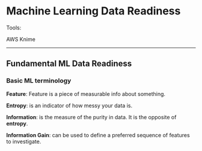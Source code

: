 # Machine Learning Data Readiness

Tools:

AWS Knime

---

## Fundamental ML Data Readiness

### **Basic ML terminology**

**Feature**: Feature is a piece of measurable info about something. 

**Entropy**: is an indicator of how messy your data is.

**Information**: is the measure of the purity in data. It is the opposite of **entropy**.

**Information Gain**: can be used to define a preferred sequence of features to investigate.